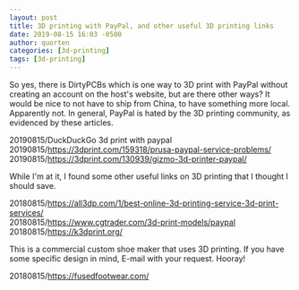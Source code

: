 ```yaml
---
layout: post
title: 3D printing with PayPal, and other useful 3D printing links
date: 2019-08-15 16:03 -0500
author: quorten
categories: [3d-printing]
tags: [3d-printing]
---
```


So yes, there is DirtyPCBs which is one way to 3D print with PayPal
without creating an account on the host's website, but are there other
ways?  It would be nice to not have to ship from China, to have
something more local.  Apparently not.  In general, PayPal is hated by
the 3D printing community, as evidenced by these articles.

20190815/DuckDuckGo 3d print with paypal  
20190815/https://3dprint.com/159318/prusa-paypal-service-problems/  
20190815/https://3dprint.com/130939/gizmo-3d-printer-paypal/

While I'm at it, I found some other useful links on 3D printing
that I thought I should save.

20180815/https://all3dp.com/1/best-online-3d-printing-service-3d-print-services/  
20180815/https://www.cgtrader.com/3d-print-models/paypal  
20180815/https://k3dprint.org/

This is a commercial custom shoe maker that uses 3D printing.  If you
have some specific design in mind, E-mail with your request.  Hooray!

20180815/https://fusedfootwear.com/

